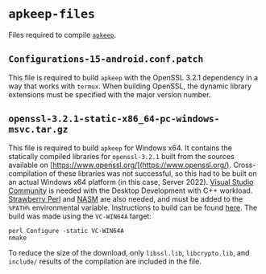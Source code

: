 # `apkeep-files`

Files required to compile [`apkeep`](https://www.github.com/EFForg/apkeep/).

## `Configurations-15-android.conf.patch`

This file is required to build `apkeep` with the OpenSSL 3.2.1 dependency in a way that works with `termux`.  When building OpenSSL, the dynamic library extensions must be specified with the major version number.

## `openssl-3.2.1-static-x86_64-pc-windows-msvc.tar.gz`

This file is required to build `apkeep` for Windows x64.  It contains the statically compiled libraries for `openssl-3.2.1` built from the sources available on [https://www.openssl.org/](https://www.openssl.org/).  Cross-compilation of these libraries was not successful, so this had to be built on an actual Windows x64 platform (in this case, Server 2022).  [Visual Studio Community](https://visualstudio.microsoft.com/vs/community/) is needed with the Desktop Development with C++ workload.  [Strawberry Perl](https://strawberryperl.com/) and [NASM](https://www.nasm.us/) are also needed, and must be added to the `%PATH%` environmental variable.  Instructions to build can be found [here](https://wiki.openssl.org/index.php/Compilation_and_Installation#W64).  The build was made using the `VC-WIN64A` target:

    perl Configure -static VC-WIN64A
    nmake

To reduce the size of the download, only `libssl.lib`, `libcrypto.lib`, and `include/` results of the compilation are included in the file.
